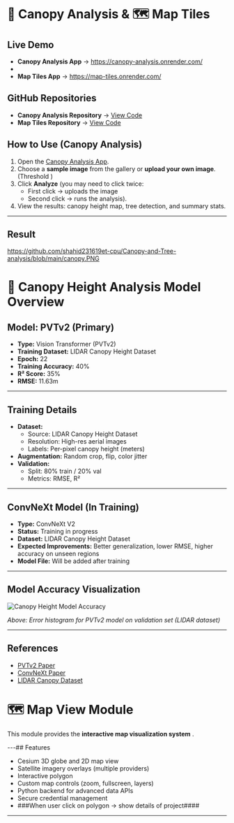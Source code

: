 # 🌿 Canopy Analysis & 🗺️ Map Tiles

##  Live Demo
- **Canopy Analysis App** →  https://canopy-analysis.onrender.com/
- 
- **Map Tiles App** → https://map-tiles.onrender.com/


##  GitHub Repositories
- **Canopy Analysis Repository** → [View Code](https://github.com/Faraaz1806/canopy-analysis)
- **Map Tiles Repository** → [View Code](https://github.com/Faraaz1806/map-tiles-)


##  How to Use (Canopy Analysis)
1. Open the [Canopy Analysis App](https://canopy-analysis.onrender.com/).  
2. Choose a **sample image** from the gallery or **upload your own image**. (Threshold )  
3. Click **Analyze** (you may need to click twice:  
   - First click → uploads the image  
   - Second click → runs the analysis).  
4. View the results: canopy height map, tree detection, and summary stats.
---

## Result
https://github.com/shahid231619et-cpu/Canopy-and-Tree-analysis/blob/main/canopy.PNG


# 🌲 Canopy Height Analysis Model Overview

## Model: PVTv2 (Primary)
- **Type:** Vision Transformer (PVTv2)  
- **Training Dataset:** LIDAR Canopy Height Dataset  
- **Epoch:** 22  
- **Training Accuracy:** 40%  
- **R² Score:** 35%  
- **RMSE:** 11.63m  

---

## Training Details
- **Dataset:**
  - Source: LIDAR Canopy Height Dataset  
  - Resolution: High-res aerial images  
  - Labels: Per-pixel canopy height (meters)  
- **Augmentation:** Random crop, flip, color jitter  
- **Validation:**
  - Split: 80% train / 20% val  
  - Metrics: RMSE, R²  

---

## ConvNeXt Model (In Training)
- **Type:** ConvNeXt V2  
- **Status:** Training in progress  
- **Dataset:** LIDAR Canopy Height Dataset  
- **Expected Improvements:** Better generalization, lower RMSE, higher accuracy on unseen regions  
- **Model File:** Will be added after training  

---

## Model Accuracy Visualization
![Canopy Height Model Accuracy](evaluation/error_histogram_pvtv2.png)

*Above: Error histogram for PVTv2 model on validation set (LIDAR dataset)*

---

## References
- [PVTv2 Paper](https://arxiv.org/abs/2106.13797)  
- [ConvNeXt Paper](https://arxiv.org/abs/2201.03545)  
- [LIDAR Canopy Dataset](https://example.com/lidar-dataset)


# 🗺️ Map View Module

This module provides the **interactive map visualization system** .

---## Features
-  Cesium 3D globe and 2D map view  
-  Satellite imagery overlays (multiple providers)  
-  Interactive polygon 
-  Custom map controls (zoom, fullscreen, layers)  
-  Python backend for advanced data APIs  
-  Secure credential management  
-  ###When user click on polygon -> show details of project####
---
